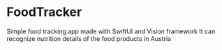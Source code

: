 # FoodTracker
Simple food tracking app made with SwiftUI and Vision framework
It can recognize nutrition details of the food products in Austria
